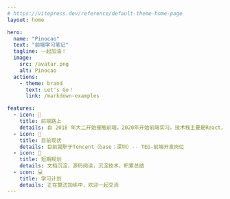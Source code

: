 ```yaml
---
# https://vitepress.dev/reference/default-theme-home-page
layout: home

hero:
  name: "Pinocao"
  text: "前端学习笔记"
  tagline: 一起加油！
  image:
    src: /avatar.png
    alt: Pinocao
  actions:
    - theme: brand
      text: Let's Go！
      link: /markdown-examples

features:
  - icon: 🧩
    title: 前端路上
    details: 自 2018 年大二开始接触前端，2020年开始前端实习。技术栈主要是React，Vue，TypeScript
  - icon: 🥊
    title: 目前现状
    details: 目前就职于Tencent（base：深圳）-- TEG-前端开发岗位
  - icon: 🎱
    title: 短期规划
    details: 文档沉淀，源码阅读，沉淀技术，积累总结
  - icon: 💻
    title: 学习计划
    details: 正在算法加练中，欢迎一起交流
---
```

